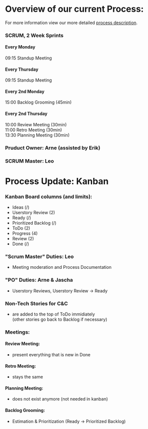 # Overview of our current Process:  
For more information view our more detailed [process description](process.md). 

### SCRUM, 2 Week Sprints

#### Every Monday  
09:15 Standup Meeting  

#### Every Thursday  
09:15 Standup Meeting  

#### Every 2nd Monday
15:00 Backlog Grooming (45min)

#### Every 2nd Thursday
10:00 Review Meeting (30min)  
11:00 Retro Meeting (30min)  
13:30 Planning Meeting (30min)  


### Pruduct Owner: Arne (assisted by Erik)
  
### SCRUM Master: Leo  

# Process Update: Kanban

### Kanban Board columns (and limits):
  - Ideas (/)
  - Userstory Review (2)
  - Ready (/)
  - Prioritized Backlog (/)
  - ToDo (2)
  - Progress (4)
  - Review (2)
  - Done (/)
  
 ### "Scrum Master" Duties: Leo
  - Meeting moderation and Process Documentation
 ### "PO" Duties: Arne & Jascha
  - Userstory Reviews, Userstory Review -> Ready
 
 ### Non-Tech Stories for C&C
  - are added to the top of ToDo immidiately  
    (other stories go back to Backlog if necessary)
    
### Meetings:
  #### Review Meeting: 
   - present everything that is new in Done
  #### Retro Meeting: 
   - stays the same
  #### Planning Meeting: 
   - does not exist anymore (not needed in kanban)
  #### Backlog Grooming: 
   - Estimation & Prioritization (Ready -> Prioritized Backlog)
